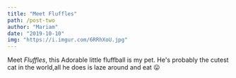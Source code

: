 ```yaml
---
title: "Meet Fluffles"
path: /post-two
author: "Mariam"
date: "2019-10-10"
img: "https://i.imgur.com/6RRhXoU.jpg"
---
```


Meet _Fluffles_, this Adorable little fluffball is my pet. He's probably the cutest cat in the world,all he does is laze around and eat 😛
